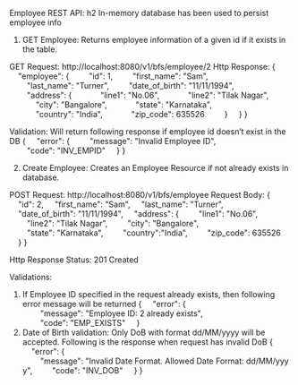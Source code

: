 Employee REST API: h2 In-memory database has been used to persist employee info

1. GET Employee: Returns employee information of a given id if it exists in the table.

GET Request: http://localhost:8080/v1/bfs/employee/2
Http Response: {
    "employee": {
        "id": 1,
        "first_name": "Sam",
        "last_name": "Turner",
        "date_of_birth": "11/11/1994",
        "address": {
            "line1": "No.06",
            "line2": "Tilak Nagar",
            "city": "Bangalore",
            "state": "Karnataka",
            "country": "India",
            "zip_code": 635526
        }
    }
}

Validation: Will return following response if employee id doesn’t exist in the DB
{
    "error": {
        "message": "Invalid Employee ID",
        "code": "INV_EMPID"
    }
}

2. Create Employee: Creates an Employee Resource if not already exists in database.

POST Request: http://localhost:8080/v1/bfs/employee
Request Body: {
    "id": 2,
    "first_name": "Sam",
    "last_name": "Turner",
    "date_of_birth": "11/11/1994",
    "address": {
        "line1": "No.06",
        "line2": "Tilak Nagar",
        "city": "Bangalore",
        "state": "Karnataka",
        "country":"India",
        "zip_code": 635526
    }
}

Http Response Status: 201 Created

Validations:
1. If Employee ID specified in the request already exists, then following error message will be returned {
    "error": {
        "message": "Employee ID: 2 already exists",
        "code": "EMP_EXISTS"
    }
2. Date of Birth validation: Only DoB with format dd/MM/yyyy will be accepted. Following is the response when request has invalid DoB {
    "error": {
        "message": "Invalid Date Format. Allowed Date Format: dd/MM/yyyy",
        "code": "INV_DOB"
    }
}

